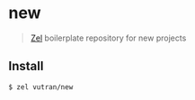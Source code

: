 # new

> [Zel](https://github.com/vutran/zel/) boilerplate repository for new projects

## Install

```
$ zel vutran/new
```
